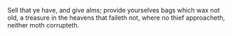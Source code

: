 Sell that ye have, and give alms; provide yourselves bags which wax not old, a treasure in the heavens that faileth not, where no thief approacheth, neither moth corrupteth.
